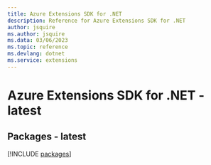 ```yaml
---
title: Azure Extensions SDK for .NET
description: Reference for Azure Extensions SDK for .NET
author: jsquire
ms.author: jsquire
ms.data: 03/06/2023
ms.topic: reference
ms.devlang: dotnet
ms.service: extensions
---
```

# Azure Extensions SDK for .NET - latest
## Packages - latest
[!INCLUDE [packages](extensions-index.md)]